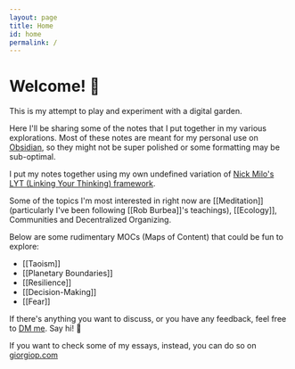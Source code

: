 ```yaml
---
layout: page
title: Home
id: home
permalink: /
---
```


# Welcome! 🌱

This is my attempt to play and experiment with a digital garden.

Here I'll be sharing some of the notes that I put together in my various explorations. Most of these notes are meant for my personal use on [Obsidian](https://obsidian.md/), so they might not be super polished or some formatting may be sub-optimal.

I put my notes together using my own undefined variation of [Nick Milo's LYT (Linking Your Thinking) framework](https://www.linkingyourthinking.com/).

Some of the topics I'm most interested in right now are [[Meditation]] (particularly I've been following [[Rob Burbea]]'s teachings), [[Ecology]], Communities and Decentralized Organizing.

Below are some rudimentary MOCs (Maps of Content) that could be fun to explore:
- [[Taoism]]
- [[Planetary Boundaries]]
- [[Resilience]]
- [[Decision-Making]]
- [[Fear]]


If there's anything you want to discuss, or you have any feedback, feel free to [DM me](https://twitter.com/giorgiop_). Say hi! 👋

If you want to check some of my essays, instead, you can do so on [giorgiop.com](http://giorgiop.com/)

<style>
  .wrapper {
    max-width: 46em;
  }
</style>
